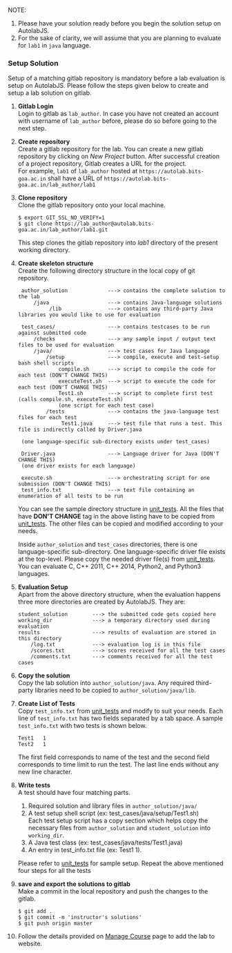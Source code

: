 
NOTE:    
1. Please have your solution ready before you begin the solution setup on AutolabJS.
1. For the sake of clarity, we will assume that you are planning to evaluate for `lab1` in `java` language.


### Setup Solution ###

Setup of a matching gitlab repository is mandatory before a lab evaluation is setup on AutolabJS. Please follow the steps given below to create and setup a lab solution on gitlab.

1. **Gitlab Login**    
    Login to gitlab as `lab_author`. In case you have not created an account with username of `lab_author` before, please do so before going to the next step.

1. **Create repository**    
    Create a gitlab repository for the lab. You can create a new gitlab repository by clicking on _New Project_ button. After successful creation of a project repository, Gitlab creates a URL for the project.    
    For example, `lab1` of `lab_author` hosted at `https://autolab.bits-goa.ac.in` shall have a URL of `https://autolab.bits-goa.ac.in/lab_author/lab1`

1. **Clone repository**    
    Clone the gitlab repository onto your local machine.
    ```shell
    $ export GIT_SSL_NO_VERIFY=1
    $ git clone https://lab_author@autolab.bits-goa.ac.in/lab_author/lab1.git
    ```
    This step clones the gitlab repository into _lab1_ directory of the present working directory.

1. **Create skeleton structure**    
   Create the following directory structure in the local copy of git repository.
   ```shell
    author_solution             ---> contains the complete solution to the lab
        /java                   ---> contains Java-language solutions
             /lib               ---> contains any third-party Java libraries you would like to use for evaluation

    test_cases/                 ---> contains testcases to be run against submitted code
        /checks                 ---> any sample input / output text files to be used for evaluation
        /java/                  ---> test cases for Java language
            /setup              ---> compile, execute and test-setup bash shell scripts
                compile.sh      ---> script to compile the code for each test (DON'T CHANGE THIS)
                executeTest.sh  ---> script to execute the code for each test (DON'T CHANGE THIS)
                Test1.sh        ---> script to complete first test (calls compile.sh, executeTest.sh)
                (one script for each test case)
            /tests              ---> contains the java-language test files for each test
                 Test1.java     ---> test file that runs a test. This file is indirectly called by Driver.java
  
    (one language-specific sub-directory exists under test_cases)

    Driver.java                 ---> Language driver for Java (DON'T CHANGE THIS)
    (one driver exists for each language)

    execute.sh                  ---> orchestrating script for one submission (DON'T CHANGE THIS)
    test_info.txt               ---> text file containing an enumeration of all tests to be run
   ```
    You can see the sample directory structure in [unit_tests](https://github.com/AutolabJS/AutolabJS/tree/master/docs/examples/unit_tests). All the files that have **DON'T CHANGE** tag in the above listing have to be copied from [unit_tests](https://github.com/AutolabJS/AutolabJS/tree/master/docs/examples/unit_tests). The other files can be copied and modified according to your needs.

    Inside `author_solution` and `test_cases` directories, there is one language-specific sub-directory. One language-specific driver file exists at the top-level. Please copy the needed driver file(s) from [unit_tests](https://github.com/AutolabJS/AutolabJS/tree/master/docs/examples/unit_tests). You can evaluate C, C++ 2011, C++ 2014, Python2, and Python3 languages.

1. **Evaluation Setup**    
    Apart from the above directory structure, when the evaluation happens three more directories are created by AutolabJS. They are:
    ```shell
    student_solution        ---> the submitted code gets copied here
    working_dir             ---> a temporary directory used during evaluation
    results                 ---> results of evaluation are stored in this directory
        /log.txt            ---> evaluation log is in this file
        /scores.txt         ---> scores received for all the test cases
        /comments.txt       ---> comments received for all the test cases
    ```

1. **Copy the solution**    
    Copy the lab solution into `author_solution/java`. Any required third-party libraries need to be copied to `author_solution/java/lib`.

1. **Create List of Tests**    
    Copy `test_info.txt` from [unit_tests](https://github.com/AutolabJS/AutolabJS/tree/master/docs/examples/unit_tests) and modify to suit your needs. Each line of `test_info.txt` has two fields separated by a tab space. A sample `test_info.txt` with two tests is shown below.        
    ```shell
    Test1	1
    Test2	1
    ```
    The first field corresponds to name of the test and the second field corresponds to time limit to run the test. The last line ends without any new line character.

1. **Write tests**    
    A test should have four matching parts. 
    1. Required solution and library files in `author_solution/java/`
    1. A test setup shell script (ex: test_cases/java/setup/Test1.sh)    
       Each test setup script has a copy section which helps copy the necessary files from `author_solution` and `student_solution` into `working_dir`.
    1. A Java test class (ex: test_cases/java/tests/Test1.java)
    1. An entry in test_info.txt file (ex: Test1    1).    

    Please refer to [unit_tests](https://github.com/AutolabJS/AutolabJS/tree/master/docs/examples/unit_tests) for sample setup.
    Repeat the above mentioned four steps for all the tests

1. **save and export the solutions to gitlab**    
    Make a commit in the local repository and push the changes to the gitlab.    
    ```shell
    $ git add .
    $ git commit -m 'instructor's solutions'
    $ git push origin master
    ```

1. Follow the details provided on [Manage Course](https://github.com/AutolabJS/AutolabJS/wiki/v0.2.0-Manage-Course) page to add the lab to website.
